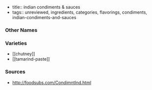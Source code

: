 - title:: indian condiments & sauces
- tags:: unreviewed, ingredients, categories, flavorings, condiments, indian-condiments-and-sauces


### Other Names


### Varieties

* [[chutney]]
* [[tamarind-paste]]

### Sources
* http://foodsubs.com/CondimntInd.html
